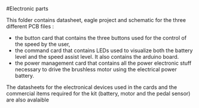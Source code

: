 #Electronic parts


This folder contains datasheet, eagle project and schematic for the three different PCB files : 

* the button card that contains the three buttons used for the control of the speed by the user,
* the command card that contains LEDs used to visualize both the battery level and the speed assist level. It also contains the arduino board.
*  the power management card that contains all the power electronic stuff necessary to drive the brushless motor using the electrical power battery.

The datasheets for the electronical devices used in the cards and the commercial items required for the kit (battery, motor and the pedal sensor) are also avalaible


   



